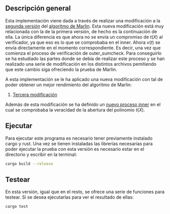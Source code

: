 ## Descripción general
Esta implementación viene dada a través de realizar una modificación a la [segunda versión](https://github.com/SaraSorianoRossa/Marlin-v2) del [algoritmo de Marlin](https://github.com/arkworks-rs/marlin). 
Esta nueva modificación está muy relacionada con la de la primera versión, de hecho es la continuación de ella. 
La única diferencia es que ahora no se envía un compromiso de $t(X)$ al verificador, ya que eso es lo que se comprobaba en el inner. 
Ahora $v(t)$ se envía directamente en el momento correspondiente. Es decir, una vez que comienza el proceso de verificación de outer_sumcheck.
Para conseguirlo se ha estudiado las partes donde se debía de realizar este proceso y se han realizado una serie de modificación en los distintos archivos pemitiendo que este cambio siga ofreciendo la prueba de Marlin.

A esta implementación se le ha aplicado una nueva modificación con tal de poder obtener un mejor rendimiento del algoritmo de Marlin:
1. [Tercera modificación](https://github.com/SaraSorianoRossa/Marlin-v4)

Además de esta modificación se ha definido un [nuevo proceso inner](https://github.com/SaraSorianoRossa/New-inner) en el cual se comprobaba la veracidad de la abertura del polinomio $t(X)$.

## Ejecutar
Para ejecutar este programa es necesario tener previamente instalado cargo y rust. Una vez se tienen instaladas las librerías necesarias para poder ejecutar la prueba con esta versión es necesario estar en el directorio y escribir en la terminal:
```sh
cargo build --release
```

## Testear
En esta versión, igual que en el resto, se ofrece una serie de funciones para testear. Si se desea ejecutarlas para ver el resultado de ellas:
```sh
cargo test
```
